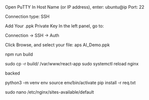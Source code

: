 Open PuTTY
In Host Name (or IP address), enter:
ubuntu@ip
Port: 22

Connection type: SSH

Add Your .ppk Private Key
In the left panel, go to:

Connection → SSH → Auth

Click Browse, and select your file: aps AI_Demo.ppk

npm run build

sudo cp -r build/ /var/www/react-app
sudo systemctl reload nginx

backed

python3 -m venv env
source env/bin/activate
pip install -r req.txt

sudo nano /etc/nginx/sites-available/default

